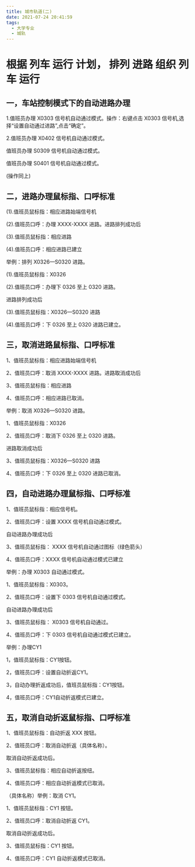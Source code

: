 ```yaml
---
title: 城市轨道(二)
date: 2021-07-24 20:41:59
tags: 
  - 大学专业
  - 城轨
---
```


# 根据 列车 运行 计划， 排列 进路 组织 列车 运行<!--more-->

## 一，车站控制模式下的自动进路办理

1.值班员办理 X0303 信号机自动通过模式。操作：右键点击 X0303 信号机,选择“设置自动通过进路”,点击“确定”。

2.值班员办理 X0402 信号机自动通过模式。

值班员办理 S0309 信号机自动通过模式。

值班员办理 S0401 信号机自动通过模式。

(操作同上)

## 二，进路办理鼠标指、口呼标准

(1).值班员鼠标指：相应进路始端信号机

(2).值班员口呼：办理 XXXX-XXXX 进路。进路排列成功后

(3).值班员鼠标指：相应进路

(4).值班员口呼：相应进路已建立

举例：排列 X0326—S0320 进路。

(1).值班员鼠标指：X0326

(2).值班员口呼：办理下 0326 至上 0320 进路。

进路排列成功后

(3).值班员鼠标指：X0326—S0320 进路

(4).值班员口呼：下 0326 至上 0320 进路已建立。

## 三，取消进路鼠标指、口呼标准

1、值班员鼠标指：相应进路始端信号机

2、值班员口呼：取消 XXXX-XXXX 进路。进路取消成功后

3、值班员鼠标指：相应进路

4、值班员口呼：相应进路已取消。

举例：取消 X0326—S0320 进路。

1、值班员鼠标指：X0326

2、值班员口呼：取消下 0326 至上 0320 进路。

进路取消成功后

3、值班员鼠标指：X0326—S0320 进路

4、值班员口呼：下 0326 至上 0320 进路已取消。

## 四，自动进路办理鼠标指、口呼标准

1、值班员鼠标指：相应信号机。

2、值班员口呼：设置 XXXX 信号机自动通过模式。

自动进路办理成功后

3、值班员鼠标指： XXXX 信号机自动通过图标（绿色箭头）

4、值班员口呼：XXXX 信号机自动通过模式已建立

举例：办理 X0303 自动通过模式。

1、值班员鼠标指：X0303。

2、值班员口呼：设置下 0303 信号机自动通过模式。

自动进路办理成功后

3、值班员鼠标指： X0303 信号机自动通过。

4、值班员口呼：下 0303 信号机自动通过模式已建立。

举例：办理CY1

1，值班员鼠标指：CY1按钮。

2，值班员口呼：设置自动折返CY1。

3，自动办理折返成功后，值班员鼠标指：CY1按钮。

4，值班员口呼：CY1自动折返模式已建立。

## 五，取消自动折返鼠标指、口呼标准

1、值班员鼠标指：自动折返 XXX 按钮。

2、值班员口呼：取消自动折返（具体名称）。

取消自动折返成功后。

3、值班员鼠标指：相应自动折返按纽。

4、值班员口呼：相应自动折返模式已取消。

（具体名称）举例：取消 CY1。

1、值班员鼠标指：CY1 按钮。

2、值班员口呼：取消自动折返 CY1。

取消自动折返成功后。

3、值班员鼠标指：CY1 按钮。

4、值班员口呼：CY1 自动折返模式已取消。
